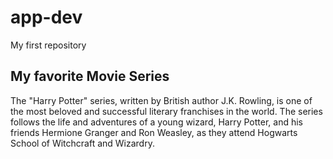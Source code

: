 # app-dev
My first repository

## My favorite Movie Series
The "Harry Potter" series, written by British author J.K. Rowling, is one of the most beloved and successful literary franchises in the world. The series follows the life and adventures of a young wizard, Harry Potter, and his friends Hermione Granger and Ron Weasley, as they attend Hogwarts School of Witchcraft and Wizardry.

